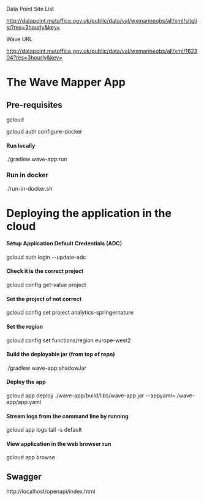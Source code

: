 Data Point Site List

http://datapoint.metoffice.gov.uk/public/data/val/wxmarineobs/all/xml/sitelist?res=3hourly&key=<metofficekey>

Wave URL

http://datapoint.metoffice.gov.uk/public/data/val/wxmarineobs/all/xml/162304?res=3hourly&key=<metofficekey>

# The Wave Mapper App

## Pre-requisites
gcloud

gcloud auth configure-docker

#### Run locally
./gradlew wave-app:run

### Run in docker
./run-in-docker.sh

# Deploying the application in the cloud

#### Setup Application Default Credentials (ADC)
gcloud auth login --update-adc

#### Check it is the correct project
gcloud config get-value project

#### Set the project of not correct
gcloud config set project analytics-springernature

#### Set the region
gcloud config set functions/region europe-west2

#### Build the deployable jar (from top of repo)
./gradlew wave-app:shadowJar

#### Deploy the app
gcloud app deploy ./wave-app/build/libs/wave-app.jar --appyaml=./wave-app/app.yaml

#### Stream logs from the command line by running
gcloud app logs tail -s default

#### View application in the web browser run
gcloud app browse

## Swagger
http://localhost/openapi/index.html
